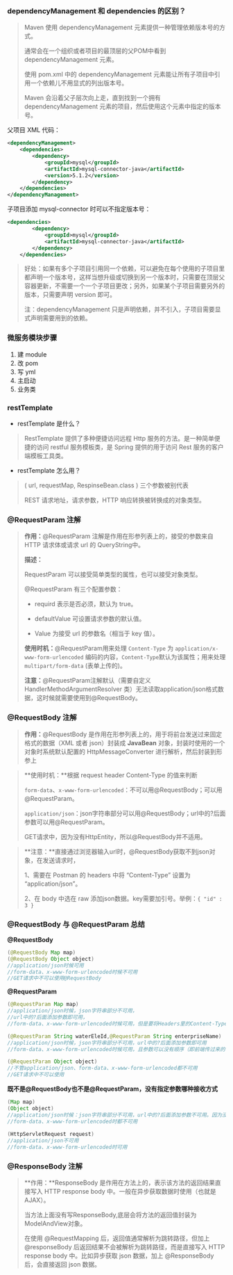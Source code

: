 ### dependencyManagement 和 dependencies 的区别？

> Maven 使用 dependencyManagement 元素提供一种管理依赖版本号的方式。
>
> 通常会在一个组织或者项目的最顶层的父POM中看到 dependencyManagement 元素。
>
> 使用 pom.xml 中的 dependencyManagement 元素能让所有子项目中引用一个依赖儿不用显式的列出版本号。
>
> Maven 会沿着父子层次向上走，直到找到一个拥有 dependencyManagement 元素的项目，然后使用这个元素中指定的版本号。
>

父项目 XML 代码：

```xml
<dependencyManagement>
    <dependencies>
        <dependency>
            <groupId>mysql</groupId>
            <artifactId>mysql-connector-java</artifactId>
            <version>5.1.2</version>
        </dependency>
    </dependencies>
</dependencyManagement>
```

子项目添加 mysql-connector 时可以不指定版本号：

```xml
<dependencies>
        <dependency>
            <groupId>mysql</groupId>
            <artifactId>mysql-connector-java</artifactId>
        </dependency>
    </dependencies>
```

> 好处：如果有多个子项目引用同一个依赖，可以避免在每个使用的子项目里都声明一个版本号，这样当想升级或切换到另一个版本时，只需要在顶层父容器更新，不需要一个一个子项目更改；另外，如果某个子项目需要另外的版本，只需要声明 version 即可。
>
> 注：dependencyManagement 只是声明依赖，并不引入，子项目需要显式声明需要用到的依赖。
>

### 微服务模块步骤

1. 建 module
2. 改 pom
3. 写 yml
4. 主启动
5. 业务类

### restTemplate

- restTemplate 是什么？

> RestTemplate 提供了多种便捷访问远程 Http 服务的方法。是一种简单便捷的访问 restful 服务模板类，是 Spring 提供的用于访问 Rest 服务的客户端模板工具类。

- restTemplate 怎么用？

> ( url, requestMap, RespinseBean.class ) 三个参数被别代表
>
> REST 请求地址，请求参数，HTTP 响应转换被转换成的对象类型。

### @RequestParam 注解

> **作用：**@RequestParam 注解是作用在形参列表上的，接受的参数来自 HTTP 请求体或请求 url 的 QueryString中。
>
> **描述：**
>
> RequestParam 可以接受简单类型的属性，也可以接受对象类型。
>
> @RequestParam 有三个配置参数：
>
> - requird 表示是否必须，默认为 true。
>
> - defaultValue 可设置请求参数的默认值。
>
> - Value 为接受 url 的参数名（相当于 key 值）。
>
>  **使用时机：**@RequestParam用来处理 `Content-Type` 为 `application/x-www-form-urlencoded` 编码的内容，`Content-Type`默认为该属性；用来处理 `multipart/form-data` (表单上传的)。
>
> **注意：**@RequestParam注解默认（需要自定义 HandlerMethodArgumentResolver 类）无法读取application/json格式数据，这时候就需要使用到@RequestBody。

### @RequestBody 注解

> **作用：**@RequestBody 是作用在形参列表上的，用于将前台发送过来固定格式的数据（XML 或者 json）封装成 **JavaBean** 对象，封装时使用的一个对象时系统默认配置的 HttpMessageConverter 进行解析，然后封装到形参上

> **使用时机：**根据 request header Content-Type 的值来判断
>
> `form-data`、`x-www-form-urlencoded`：不可以用@RequestBody；可以用@RequestParam。
>
> `application/json`：json字符串部分可以用@RequestBody；url中的?后面参数可以用@RequestParam。
>
> GET请求中，因为没有HttpEntity，所以@RequestBody并不适用。

> **注意：**直接通过浏览器输入url时，@RequestBody获取不到json对象，在发送请求时，
>
> 1、需要在 Postman 的 headers 中将 “Content-Type” 设置为 “application/json”。
>
> 2、在 body 中选在 raw 添加json数据。key需要加引号。举例：`{ "id" : 3 }`

### @RequestBody 与 @RequestParam 总结

**@RequestBody**

```java
(@RequestBody Map map)
(@RequestBody Object object)
//application/json时候可用
//form-data、x-www-form-urlencoded时候不可用
//GET请求中不可以使用@RequestBody
```

**@RequestParam**

```java
(@RequestParam Map map)
//application/json时候，json字符串部分不可用，
//url中的?后面添加参数即可用，
//form-data、x-www-form-urlencoded时候可用，但是要将Headers里的Content-Type删掉
```

```java
(@RequestParam String waterEleId,@RequestParam String enterpriseName)
//application/json时候，json字符串部分不可用，url中的?后面添加参数即可用
//form-data、x-www-form-urlencoded时候可用，且参数可以没有顺序（即前端传过来的参数或者url中的参数顺序不必和后台接口中的参数顺序一致，只要字段名相同就可以），但是要将Headers里的Content-Type删掉
```

```java
(@RequestParam Object object)
//不管application/json、form-data、x-www-form-urlencoded都不可用
//GET请求中不可以使用
```

**既不是@RequestBody也不是@RequestParam，没有指定参数哪种接收方式**

```java
(Map map)
(Object object)
//application/json时候：json字符串部分不可用，url中的?后面添加参数不可用。因为没有指定，它也不知道到底是用json字符串部分还是?后面添加参数部分，所以干脆都不可以用
//form-data、x-www-form-urlencoded时都不可用
 
(HttpServletRequest request)
//application/json不可用
//form-data、x-www-form-urlencoded时可用
```



### @ResponseBody 注解

> **作用：**ResponseBody 是作用在方法上的，表示该方法的返回结果直接写入 HTTP response body 中。一般在异步获取数据时使用（也就是AJAX）。
>
> 当方法上面没有写ResponseBody,底层会将方法的返回值封装为ModelAndView对象。
>
> 在使用 @RequestMapping 后，返回值通常解析为跳转路径，但加上 @responseBody 后返回结果不会被解析为跳转路径，而是直接写入 HTTP response body 中。比如异步获取 json 数据，加上 @ResponseBody 后，会直接返回 json 数据。











































































































































































































































































































































































